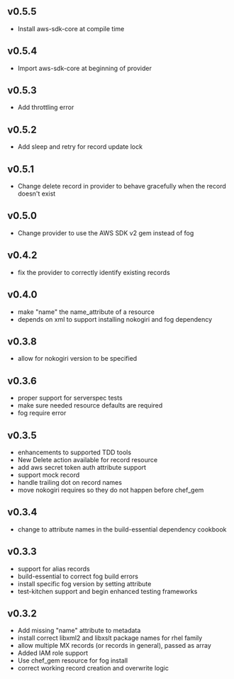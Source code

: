 ## v0.5.5
* Install aws-sdk-core at compile time
## v0.5.4
* Import aws-sdk-core at beginning of provider
## v0.5.3
* Add throttling error
## v0.5.2
* Add sleep and retry for record update lock
## v0.5.1
* Change delete record in provider to behave gracefully when the record doesn't exist
## v0.5.0
* Change provider to use the AWS SDK v2 gem instead of fog
## v0.4.2
* fix the provider to correctly identify existing records
## v0.4.0
* make "name" the name_attribute of a resource
* depends on xml to support installing nokogiri and fog dependency
## v0.3.8
* allow for nokogiri version to be specified
## v0.3.6
* proper support for serverspec tests
* make sure needed resource defaults are required
* fog require error
## v0.3.5
* enhancements to supported TDD tools
* New Delete action available for record resource
* add aws secret token auth attribute support
* support mock record
* handle trailing dot on record names
* move nokogiri requires so they do not happen before chef_gem
## v0.3.4
* change to attribute names in the build-essential dependency cookbook
## v0.3.3
* support for alias records
* build-essential to correct fog build errors
* install specific fog version by setting attribute
* test-kitchen support and begin enhanced testing frameworks
## v0.3.2
* Add missing "name" attribute to metadata
* install correct libxml2 and libxslt package names for rhel family
* allow multiple MX records (or records in general), passed as array
* Added IAM role support
* Use chef_gem resource for fog install
* correct working record creation and overwrite logic
